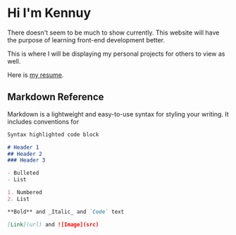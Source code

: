 # Hi I'm Kennuy

There doesn't seem to be much to show currently. This website will have the purpose of learning front-end development better.

This is where I will be displaying my personal projects for others to view as well.

<p>Here is <a href="Software_Engineer_Resume_2022.pdf" target="_blank">my resume</a>.</p>

## Markdown Reference

Markdown is a lightweight and easy-to-use syntax for styling your writing. It includes conventions for

```markdown
Syntax highlighted code block

# Header 1
## Header 2
### Header 3

- Bulleted
- List

1. Numbered
2. List

**Bold** and _Italic_ and `Code` text

[Link](url) and ![Image](src)
```
